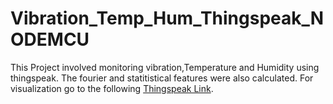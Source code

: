 # Vibration_Temp_Hum_Thingspeak_NODEMCU
 This Project involved monitoring vibration,Temperature and Humidity using thingspeak. The fourier and statitistical features were also calculated. For visualization go to the following [Thingspeak Link](https://thingspeak.com/channels/1764189).
 
